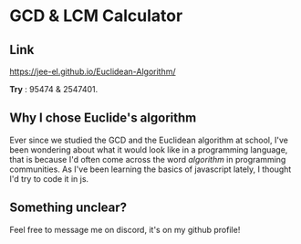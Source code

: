 # GCD & LCM Calculator

## Link
https://jee-el.github.io/Euclidean-Algorithm/

**Try** : 95474 & 2547401.

## Why I chose Euclide's algorithm
Ever since we studied the GCD and the Euclidean algorithm at school, I've been wondering about what it would look like in a programming language, that is because I'd often come across the word *algorithm* in programming communities. As I've been learning the basics of javascript lately, I thought I'd try to code it in js.

## Something unclear?
Feel free to message me on discord, it's on my github profile!

